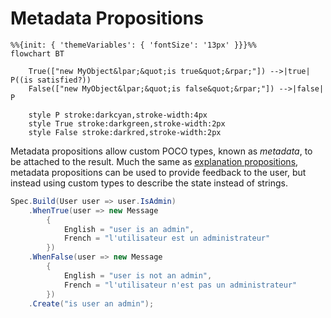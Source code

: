 # Metadata Propositions


```mermaid
%%{init: { 'themeVariables': { 'fontSize': '13px' }}}%%
flowchart BT

    True(["new MyObject&lpar;&quot;is true&quot;&rpar;"]) -->|true| P((is satisfied?))
    False(["new MyObject&lpar;&quot;is false&quot;&rpar;"]) -->|false| P

    style P stroke:darkcyan,stroke-width:4px
    style True stroke:darkgreen,stroke-width:2px
    style False stroke:darkred,stroke-width:2px
```

Metadata propositions allow custom POCO types, known as _metadata_, to be attached to the result.
Much the same as [explanation propositions](ExplanationProposition.md), metadata propositions can be used to
provide feedback to the user, but instead using custom types to describe the state instead of strings.

```csharp
Spec.Build(User user => user.IsAdmin)
    .WhenTrue(user => new Message
        {
            English = "user is an admin",
            French = "l'utilisateur est un administrateur"
        })
    .WhenFalse(user => new Message
        {
            English = "user is not an admin",
            French = "l'utilisateur n'est pas un administrateur"
        })
    .Create("is user an admin");
```
